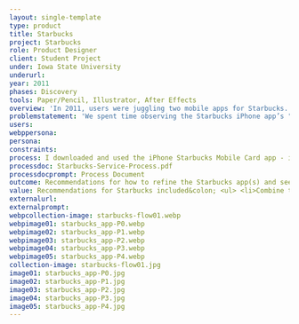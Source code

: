 ```yaml
---
layout: single-template
type: product
title: Starbucks
project: Starbucks
role: Product Designer
client: Student Project
under: Iowa State University
underurl:
year: 2011
phases: Discovery
tools: Paper/Pencil, Illustrator, After Effects
overview: 'In 2011, users were juggling two mobile apps for Starbucks. We made recommendations to combine and refine sections of the app for better usability and a streamlined experience.'
problemstatement: 'We spent time observing the Starbucks iPhone app’s "myStarbucks" and "Starbucks Mobile Card". Within minutes of using the apps, it was clear that there was no need for two separate apps. The two could easily be combined into one app that would be highly functional, but we also have proposed adding additional functionality to help to decrease wait times both in waiting to order and waiting for the order to be complete. While we still need to hone this concept, the following observations are what led us to this idea for, what will be, our proposed design.'
users:
webppersona:
persona:
constraints:
process: I downloaded and used the iPhone Starbucks Mobile Card app - it worked somewhat seamlessly. The process starts when the user buys a tangible gift card, activates the gift card online, creates a Starbucks account, if they don't already have one (this process takes about 5-10 minutes), then enters the gift card number and your Starbucks account information into the app and you are ready to go. The app generates a QR barcode that the register can scan to deduct the cost of your item from your balance.  <br><br>  The woman behind the counter said that it is beneficial to the user because it speeds things up and visually keeps track of your balance. From my point of view, it isn't any faster than pulling a gift card out of my wallet. Thinking as the company, it is more beneficial for Starbucks because they are getting me to fill out my personal information by setting up a Starbucks account, then through the app, are able to capture and track the data of where, what and when I purchase from Starbucks.  <br><br>  The iPhone Starbucks Find Us app is pretty weak in comparison. It allows you to create drinks that you like and store them in a "My Drinks" favorites menu. You can apparently share this information with friends to see what your friends are drinking as well. It also works as a store finder, allows you to gather nutrition of drinks, incorporates a QR scanner for you to scan posters at your local Starbucks, and allows you to get more information about different blends of coffee they sell at Starbucks - if you turn this part sideways, it does a coverflow of the different blends, however, all the images are the same, so it loses its appeal. Additionally, it locked up my phone twice and I had to quit out of the app.
processdoc: Starbucks-Service-Process.pdf
processdocprompt: Process Document
outcome: Recommendations for how to refine the Starbucks app(s) and see how they can be streamlined and feature a digital ordering function. <br><br>The "Why?" for this point is, that in my short time observing Starbucks, the total time for the specialty coffee drink orders was approximately 3–4 minutes. If regular Starbucks customers could "quick order" their drinks from a kiosk (similar to the quick check-in kiosks at the airport) or from an app before even entering the store, this would eliminate time waiting in line time at the register, allowing the customer to go directly to the staging area to wait for their drink to be made. <br><br>  One major con of this idea is that Starbucks then loses the ability to up-sell (pastries/breakfast sandwiches/fruit/CDs/Gift Cards) at the counter. To remedy this, an additional up-sell area could exist near the staging area (some of that already is in place - mugs, etc), which would cause the customer to get in line to pay. An additional issue might be the loss of an order within the app. It remedies this either the app would keep track of past orders, time & date placed and location sent, or each order would send an email receipt to the user’s preferred email address, much like a transaction at the Apple Store locations.
value: Recommendations for Starbucks included&colon; <ul> <li>Combine the two currently available apps into one singular app with the same information. The Starbucks Card app, which I've used now on several different occasions, seems to be the stronger app, so I suggest adding the highlights (drink building/saving, nutrition information) into the Starbucks Card app, but changing the name to reflect overall Starbuckiness of the app. Here, the myStarbucks app is stronger, but only in name.</li> <li>Take the myDrinks aspect of the myStarbucks app a little further to allow for ordering. By creating a drink on our app, it would then generate a barcode (similar to the payment barcode) that you could order with. While this is a good idea, the question that arose was, "Why would you walk up to a counter that is staffed by a human, and instead of telling them your drink order, you have them scan your phone?" Feels lifeless and socially awkward to me. This brings me to point No. 3 or point No. 4.</li> <li> Create a Starbucks Quick-Order Kiosk. These Kiosks (one or many) would be placed near the entryway of each Starbucks. Each would be equipped with a barcode scanner (similar to the scanner they use at the register to scan the Starbucks Card app) that would scan in your drink order (fully customizable, see point No. 1) as well as allow you to pay with the same swipe (barcode incorporates your Starbucks balance and subtracts that order from it at the same time of taking your drink order). The order is then sent to the production area and made the same way they currently are.</li> <li>Allow for the app to both submit an order to a specified Starbucks and pay for it within the same button stroke. Payment is essential so Starbucks doesn’t lose money for orders not picked up. The app could allow for scheduling, but probably should be limited to within 30-45 minutes of ordering. Orders would then be integrated into the current Starbucks system to avoid an additional interface that may break or be overlooked and take up space. The order is then sent to the production area and made the same way they currently are.</li> </ul> 
externalurl:
externalprompt:
webpcollection-image: starbucks-flow01.webp
webpimage01: starbucks_app-P0.webp
webpimage02: starbucks_app-P1.webp
webpimage03: starbucks_app-P2.webp
webpimage04: starbucks_app-P3.webp
webpimage05: starbucks_app-P4.webp
collection-image: starbucks-flow01.jpg
image01: starbucks_app-P0.jpg
image02: starbucks_app-P1.jpg
image03: starbucks_app-P2.jpg
image04: starbucks_app-P3.jpg
image05: starbucks_app-P4.jpg
---
```

